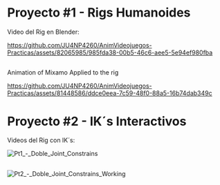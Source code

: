 
# Proyecto #1 - Rigs Humanoides

Video del Rig en Blender: 

https://github.com/JU4NP4260/AnimVideojuegos-Practicas/assets/82065985/985fda38-00b5-46c6-aee5-5e94ef980fba

##

Animation of Mixamo Applied to the rig

https://github.com/JU4NP4260/AnimVideojuegos-Practicas/assets/81448586/ddce0eea-7c59-48f0-88a5-16b74dab349c

# Proyecto #2 - IK´s Interactivos

Videos del Rig con IK´s:

![Pt1_-_Doble_Joint_Constrains](https://github.com/JU4NP4260/AnimVideojuegos-Practicas/assets/81448586/0aeaeef9-0755-402d-b726-7916722a9f25)

##

![Pt2_-_Doble_Joint_Constrains_Working](https://github.com/JU4NP4260/AnimVideojuegos-Practicas/assets/81448586/27565e13-f6fd-4b76-ba3c-6558e3265fa5)


